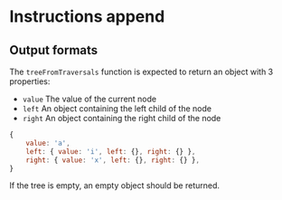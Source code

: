 # Instructions append

## Output formats

The `treeFromTraversals` function is expected to return an object with 3 properties:

- `value` The value of the current node
- `left` An object containing the left child of the node
- `right` An object containing the right child of the node

```javascript
{
    value: 'a',
    left: { value: 'i', left: {}, right: {} },
    right: { value: 'x', left: {}, right: {} },
}
```

If the tree is empty, an empty object should be returned.
